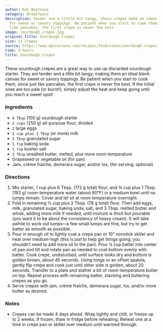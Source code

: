 ```yaml
---
author: Kat Boytsova
category: Breakfasts
description: Tender and a little bit tangy, these crepes make an ideal blank canvas
  for sweet or savory toppings. Be patient when you start to cook them, since just
  like pancakes, the first crepe is never the best.
image: sourdough_crepes.jpg
original_title: Sourdough Crepes
size: 12 crepes
source: https://www.epicurious.com/recipes/food/views/sourdough-crepes
time: 9 hours
title: Sourdough Crepes
---
```

These sourdough crepes are a great way to use up discarded sourdough starter. They are tender and a little bit tangy, making them an ideal blank canvas for sweet or savory toppings. Be patient when you start to cook them, since just like pancakes, the first crepe is never the best. If the initial ones are too pale (or burnt!), simply adjust the heat and keep going until you reach a sweet spot!

### Ingredients

* `6 Tbsp` (100 g) sourdough starter
* `2 cups` (250 g) all-purpose flour, divided
* `2` large eggs
* `¾ cup plus 1 Tbsp` (or more) milk
* `3 Tbsp` granulated sugar
* `½ tsp` baking soda
* `½ tsp` kosher salt
* `3 Tbsp` unsalted butter, melted, plus more room temperature
* Grapeseed or vegetable oil (for pan)
* Jam, crème fraîche, demerara sugar, and/or lox, (for serving; optional)

### Directions

1. Mix starter, 1 cup plus 6 Tbsp. (172 g total) flour, and ¾ cup plus 1 Tbsp. (193 g) room-temperature water (about 80°F) in a medium bowl until no lumps remain. Cover and let sit at room temperature overnight. 
2. Fold in remaining ½ cup plus 2 Tbsp. (78 g total) flour. Then add eggs, milk, granulated sugar, baking soda, salt, and 3 Tbsp. melted butter and whisk, adding more milk if needed, until mixture is thick but pourable (you want it to be about the consistency of heavy cream). It will take awhile to work out lumps—a few small lumps are fine, but try to get batter as smooth as possible. 
3. Pour in enough oil to lightly coat a crepe pan or 10" nonstick skillet and heat over medium-high (this is just to help get things going; you shouldn’t need to add more oil to the pan). Pour ¼ cup batter into center of pan and tilt and rotate pan as needed to coat bottom evenly with batter. Cook crepe, undisturbed, until surface looks dry and bottom is golden brown, about 45 seconds. Using tongs or an offset spatula, gently flip crepe and cook just until other side is golden, about 20 seconds. Transfer to a plate and slather a bit of room-temperature butter on top. Repeat process with remaining batter, stacking and buttering crepes as you go. 
4. Serve crepes with jam, crème fraîche, demerara sugar, lox, and/or more butter as desired. 

### Notes

- Crepes can be made 4 days ahead. Wrap tightly and chill, or freeze up to 2 weeks. If frozen, thaw in fridge before reheating. Reheat one at a time in crepe pan or skillet over medium until warmed through.